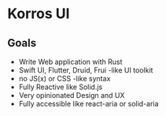 # Korros UI

## Goals

- Write Web application with Rust
- Swift UI, Flutter, Druid, Frui -like UI toolkit
- no JS(x) or CSS -like syntax
- Fully Reactive like Solid.js
- Very opinionated Design and UX
- Fully accessible like react-aria or solid-aria
